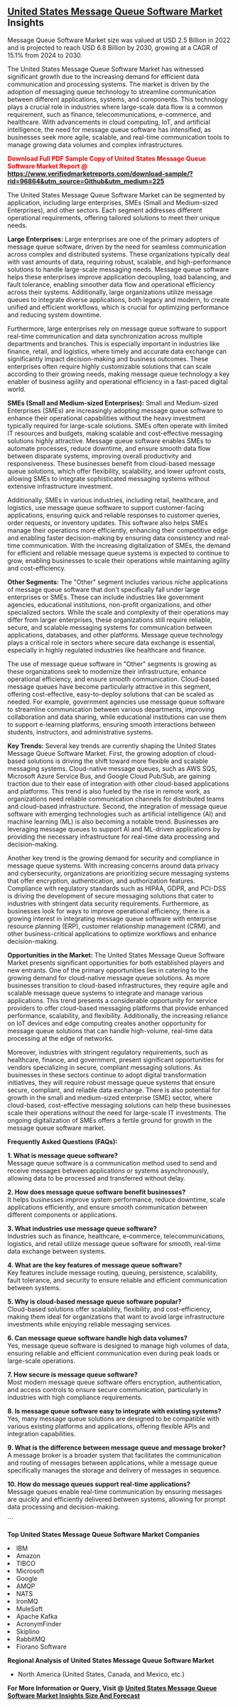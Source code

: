 <h2><a href="https://www.verifiedmarketreports.com/download-sample/?rid=96864&amp;utm_source=Github&amp;utm_medium=225" target="_blank">United States Message Queue Software Market</a> Insights</h2><p>Message Queue Software Market size was valued at USD 2.5 Billion in 2022 and is projected to reach USD 6.8 Billion by 2030, growing at a CAGR of 15.1% from 2024 to 2030.</p><p> <p>The United States Message Queue Software Market has witnessed significant growth due to the increasing demand for efficient data communication and processing systems. The market is driven by the adoption of messaging queue technology to streamline communication between different applications, systems, and components. This technology plays a crucial role in industries where large-scale data flow is a common requirement, such as finance, telecommunications, e-commerce, and healthcare. With advancements in cloud computing, IoT, and artificial intelligence, the need for message queue software has intensified, as businesses seek more agile, scalable, and real-time communication tools to manage growing data volumes and complex infrastructures.</p> <p><strong><p><span class=""><span style="color: #ff0000;"><strong>Download Full PDF Sample Copy of United States Message Queue Software Market Report</strong> @ </span><a href="https://www.verifiedmarketreports.com/download-sample/?rid=96864&amp;utm_source=Github&amp;utm_medium=225" target="_blank">https://www.verifiedmarketreports.com/download-sample/?rid=96864&amp;utm_source=Github&amp;utm_medium=225</a></span></p></strong></p> <p>The United States Message Queue Software Market can be segmented by application, including large enterprises, SMEs (Small and Medium-sized Enterprises), and other sectors. Each segment addresses different operational requirements, offering tailored solutions to meet their unique needs.</p> <p><strong>Large Enterprises:</strong> Large enterprises are one of the primary adopters of message queue software, driven by the need for seamless communication across complex and distributed systems. These organizations typically deal with vast amounts of data, requiring robust, scalable, and high-performance solutions to handle large-scale messaging needs. Message queue software helps these enterprises improve application decoupling, load balancing, and fault tolerance, enabling smoother data flow and operational efficiency across their systems. Additionally, large organizations utilize message queues to integrate diverse applications, both legacy and modern, to create unified and efficient workflows, which is crucial for optimizing performance and reducing system downtime.</p> <p>Furthermore, large enterprises rely on message queue software to support real-time communication and data synchronization across multiple departments and branches. This is especially important in industries like finance, retail, and logistics, where timely and accurate data exchange can significantly impact decision-making and business outcomes. These enterprises often require highly customizable solutions that can scale according to their growing needs, making message queue technology a key enabler of business agility and operational efficiency in a fast-paced digital world.</p> <p><strong>SMEs (Small and Medium-sized Enterprises):</strong> Small and Medium-sized Enterprises (SMEs) are increasingly adopting message queue software to enhance their operational capabilities without the heavy investment typically required for large-scale solutions. SMEs often operate with limited IT resources and budgets, making scalable and cost-effective messaging solutions highly attractive. Message queue software enables SMEs to automate processes, reduce downtime, and ensure smooth data flow between disparate systems, improving overall productivity and responsiveness. These businesses benefit from cloud-based message queue solutions, which offer flexibility, scalability, and lower upfront costs, allowing SMEs to integrate sophisticated messaging systems without extensive infrastructure investment.</p> <p>Additionally, SMEs in various industries, including retail, healthcare, and logistics, use message queue software to support customer-facing applications, ensuring quick and reliable responses to customer queries, order requests, or inventory updates. This software also helps SMEs manage their operations more efficiently, enhancing their competitive edge and enabling faster decision-making by ensuring data consistency and real-time communication. With the increasing digitalization of SMEs, the demand for efficient and reliable message queue systems is expected to continue to grow, enabling businesses to scale their operations while maintaining agility and cost-efficiency.</p> <p><strong>Other Segments:</strong> The "Other" segment includes various niche applications of message queue software that don't specifically fall under large enterprises or SMEs. These can include industries like government agencies, educational institutions, non-profit organizations, and other specialized sectors. While the scale and complexity of their operations may differ from larger enterprises, these organizations still require reliable, secure, and scalable messaging systems for communication between applications, databases, and other platforms. Message queue technology plays a critical role in sectors where secure data exchange is essential, especially in highly regulated industries like healthcare and finance.</p> <p>The use of message queue software in "Other" segments is growing as these organizations seek to modernize their infrastructure, enhance operational efficiency, and ensure smooth communication. Cloud-based message queues have become particularly attractive in this segment, offering cost-effective, easy-to-deploy solutions that can be scaled as needed. For example, government agencies use message queue software to streamline communication between various departments, improving collaboration and data sharing, while educational institutions can use them to support e-learning platforms, ensuring smooth interactions between students, instructors, and administrative systems.</p> <p><strong>Key Trends:</strong> Several key trends are currently shaping the United States Message Queue Software Market. First, the growing adoption of cloud-based solutions is driving the shift toward more flexible and scalable messaging systems. Cloud-native message queues, such as AWS SQS, Microsoft Azure Service Bus, and Google Cloud Pub/Sub, are gaining traction due to their ease of integration with other cloud-based applications and platforms. This trend is also fueled by the rise in remote work, as organizations need reliable communication channels for distributed teams and cloud-based infrastructure. Second, the integration of message queue software with emerging technologies such as artificial intelligence (AI) and machine learning (ML) is also becoming a notable trend. Businesses are leveraging message queues to support AI and ML-driven applications by providing the necessary infrastructure for real-time data processing and decision-making.</p> <p>Another key trend is the growing demand for security and compliance in message queue systems. With increasing concerns around data privacy and cybersecurity, organizations are prioritizing secure messaging systems that offer encryption, authentication, and authorization features. Compliance with regulatory standards such as HIPAA, GDPR, and PCI-DSS is driving the development of secure messaging solutions that cater to industries with stringent data security requirements. Furthermore, as businesses look for ways to improve operational efficiency, there is a growing interest in integrating message queue software with enterprise resource planning (ERP), customer relationship management (CRM), and other business-critical applications to optimize workflows and enhance decision-making.</p> <p><strong>Opportunities in the Market:</strong> The United States Message Queue Software Market presents significant opportunities for both established players and new entrants. One of the primary opportunities lies in catering to the growing demand for cloud-native message queue solutions. As more businesses transition to cloud-based infrastructures, they require agile and scalable message queue systems to integrate and manage various applications. This trend presents a considerable opportunity for service providers to offer cloud-based messaging platforms that provide enhanced performance, scalability, and flexibility. Additionally, the increasing reliance on IoT devices and edge computing creates another opportunity for message queue solutions that can handle high-volume, real-time data processing at the edge of networks.</p> <p>Moreover, industries with stringent regulatory requirements, such as healthcare, finance, and government, present significant opportunities for vendors specializing in secure, compliant messaging solutions. As businesses in these sectors continue to adopt digital transformation initiatives, they will require robust message queue systems that ensure secure, compliant, and reliable data exchange. There is also potential for growth in the small and medium-sized enterprise (SME) sector, where cloud-based, cost-effective messaging solutions can help these businesses scale their operations without the need for large-scale IT investments. The ongoing digitalization of SMEs offers a fertile ground for growth in the message queue software market.</p> <p><p><strong>Frequently Asked Questions (FAQs):</strong></p> <p><strong>1. What is message queue software?</strong><br> Message queue software is a communication method used to send and receive messages between applications or systems asynchronously, allowing data to be processed and transferred without delay.</p> <p><strong>2. How does message queue software benefit businesses?</strong><br> It helps businesses improve system performance, reduce downtime, scale applications efficiently, and ensure smooth communication between different components or applications.</p> <p><strong>3. What industries use message queue software?</strong><br> Industries such as finance, healthcare, e-commerce, telecommunications, logistics, and retail utilize message queue software for smooth, real-time data exchange between systems.</p> <p><strong>4. What are the key features of message queue software?</strong><br> Key features include message routing, queuing, persistence, scalability, fault tolerance, and security to ensure reliable and efficient communication between systems.</p> <p><strong>5. Why is cloud-based message queue software popular?</strong><br> Cloud-based solutions offer scalability, flexibility, and cost-efficiency, making them ideal for organizations that want to avoid large infrastructure investments while enjoying reliable messaging services.</p> <p><strong>6. Can message queue software handle high data volumes?</strong><br> Yes, message queue software is designed to manage high volumes of data, ensuring reliable and efficient communication even during peak loads or large-scale operations.</p> <p><strong>7. How secure is message queue software?</strong><br> Most modern message queue software offers encryption, authentication, and access controls to ensure secure communication, particularly in industries with high compliance requirements.</p> <p><strong>8. Is message queue software easy to integrate with existing systems?</strong><br> Yes, many message queue solutions are designed to be compatible with various existing platforms and applications, offering flexible APIs and integration capabilities.</p> <p><strong>9. What is the difference between message queue and message broker?</strong><br> A message broker is a broader system that facilitates the communication and routing of messages between applications, while a message queue specifically manages the storage and delivery of messages in sequence.</p> <p><strong>10. How do message queues support real-time applications?</strong><br> Message queues enable real-time communication by ensuring messages are quickly and efficiently delivered between systems, allowing for prompt data processing and decision-making.</p> ```</p><p><strong>Top United States Message Queue Software Market Companies</strong></p><div data-test-id=""><p><li>IBM</li><li> Amazon</li><li> TIBCO</li><li> Microsoft</li><li> Google</li><li> AMQP</li><li> NATS</li><li> IronMQ</li><li> MuleSoft</li><li> Apache Kafka</li><li> AcronymFinder</li><li> Skiplino</li><li> RabbitMQ</li><li> Fiorano Software</li></p><div><strong>Regional Analysis of&nbsp;United States Message Queue Software Market</strong></div><ul><li dir="ltr"><p dir="ltr">North America&nbsp;(United States, Canada, and Mexico, etc.)</p></li></ul><p><strong>For More Information or Query, Visit @&nbsp;</strong><strong><a href="https://www.verifiedmarketreports.com/product/global-message-queue-software-market-growth-status-and-outlook-2019-2024/?utm_source=Github&amp;utm_medium=225" target="_blank">United States Message Queue Software Market Insights Size And Forecast</a></strong></p></div>
